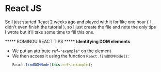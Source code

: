 # React JS

So I just started React 2 weeks ago and played with it for like one hour ( I didn't even finish the tutorial ), so I just create the file and note the only tips I wrote but it'll take some time to fill this one.

***** ROMINOU REACT TIPS *****
**Identifying DOM elements**

* We put an attribute `ref="example"` on the element
* We then access it using the function `React.findDOMNode()`:
  ```js
  React.findDOMNode(this.refs.example);
  ```
